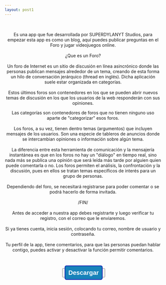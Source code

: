 ```yaml
---
layout: post1
---
```


<style>
     .boton_personalizado {
           text-decoration: none;
           padding: 10px;
           font-weight: 600;
           font-size: 20px;
           color: #ffffff;
           background-color: #1883ba;
           border-radius: 6px;
           border: 2px solid #0016b0;
   }
    </style>

<div class="separator" style="clear: both; text-align: center;">
<br />
<br />
Es una app que fue desarrollada por SUPERDYLANYT Studios, para empezar esta app es como un blog, aquí puedes publicar preguntas en el Foro y jugar videojuegos online.<br />
<br />
¿Que es un Foro?<br />
<br />
Un foro de Internet es un sitio de discusión en línea asincrónico donde las personas publican mensajes alrededor de un tema, creando de esta forma un hilo de conversación jerárquico (thread en inglés). Dicha aplicación suele estar organizada en categorías.<br />
<br />
Estos últimos foros son contenedores en los que se pueden abrir nuevos temas de discusión en los que los usuarios de la web responderán con sus opiniones.

Las categorías son contenedores de foros que no tienen ninguno uso aparte de "categorizar" esos foros.<br />
<br />
Los foros, a su vez, tienen dentro temas (argumentos) que incluyen mensajes de los usuarios. Son una especie de tableros de anuncios donde se intercambian opiniones o información sobre algún tema.<br />
<br />
La diferencia entre esta herramienta de comunicación y la mensajería instantánea es que en los foros no hay un "diálogo" en tiempo real, sino nada más se publica una opinión que será leída más tarde por alguien quien puede comentarla o no. Los foros permiten el análisis, la confrontación y la discusión, pues en ellos se tratan temas específicos de interés para un grupo de personas.<br />
<br />
Dependiendo del foro, se necesitará registrarse para poder comentar o se podrá hacerlo de forma invitada.<br />
<br />
/FIN/<br />
<br />
Antes de acceder a nuestra app debes registrarte y luego verificar tu registro, con el correo que le enviaremos.<br />
<br />
Si ya tienes cuenta, inicia sesión, colocando tu correo, nombre de usuario y contraseña.<br />
<br />
Tu perfil de la app, tiene comentarios, para que las personas puedan hablar contigo, puedes activar y desactivar la función permitir comentarios.<br />
<br />
<br />
<br />
&nbsp;<button><a href="https://blog-marciano.uptodown.com/android" class="boton_personalizado">Descargar</a></button>



                                 

